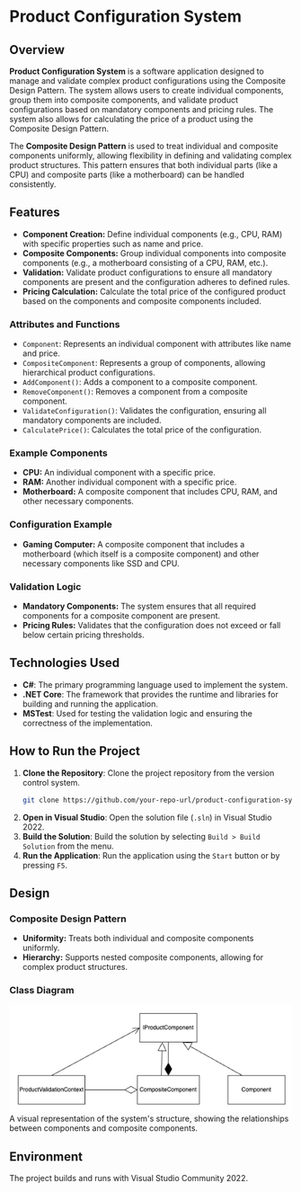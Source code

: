# Product Configuration System

## Overview
**Product Configuration System** is a software application designed to manage and validate complex product configurations using the Composite Design Pattern. The system allows users to create individual components, group them into composite components, and validate product configurations based on mandatory components and pricing rules. The system also allows for calculating the price of a product using the Composite Design Pattern.

The **Composite Design Pattern** is used to treat individual and composite components uniformly, allowing flexibility in defining and validating complex product structures. This pattern ensures that both individual parts (like a CPU) and composite parts (like a motherboard) can be handled consistently.

## Features
- **Component Creation:** Define individual components (e.g., CPU, RAM) with specific properties such as name and price.
- **Composite Components:** Group individual components into composite components (e.g., a motherboard consisting of a CPU, RAM, etc.).
- **Validation:** Validate product configurations to ensure all mandatory components are present and the configuration adheres to defined rules.
- **Pricing Calculation:** Calculate the total price of the configured product based on the components and composite components included.

### Attributes and Functions

- `Component`: Represents an individual component with attributes like name and price.
- `CompositeComponent`: Represents a group of components, allowing hierarchical product configurations.
- `AddComponent()`: Adds a component to a composite component.
- `RemoveComponent()`: Removes a component from a composite component.
- `ValidateConfiguration()`: Validates the configuration, ensuring all mandatory components are included.
- `CalculatePrice()`: Calculates the total price of the configuration.

### Example Components

- **CPU:** An individual component with a specific price.
- **RAM:** Another individual component with a specific price.
- **Motherboard:** A composite component that includes CPU, RAM, and other necessary components.

### Configuration Example

- **Gaming Computer:** A composite component that includes a motherboard (which itself is a composite component) and other necessary components like SSD and CPU.

### Validation Logic

- **Mandatory Components:** The system ensures that all required components for a composite component are present.
- **Pricing Rules:** Validates that the configuration does not exceed or fall below certain pricing thresholds.

## Technologies Used
- **C#**: The primary programming language used to implement the system.
- **.NET Core**: The framework that provides the runtime and libraries for building and running the application.
- **MSTest**: Used for testing the validation logic and ensuring the correctness of the implementation.

## How to Run the Project
1. **Clone the Repository**: Clone the project repository from the version control system.
    ```bash
    git clone https://github.com/your-repo-url/product-configuration-system.git
    ```
2. **Open in Visual Studio**: Open the solution file (`.sln`) in Visual Studio 2022.
3. **Build the Solution**: Build the solution by selecting `Build > Build Solution` from the menu.
4. **Run the Application**: Run the application using the `Start` button or by pressing `F5`.

## Design

### Composite Design Pattern
- **Uniformity:** Treats both individual and composite components uniformly.
- **Hierarchy:** Supports nested composite components, allowing for complex product structures.

### Class Diagram
![class diagram](https://github.com/Rachit20031/ProductConfig/blob/master/Images/classDiagram.png)
<br>
A visual representation of the system's structure, showing the relationships between components and composite components.

## Environment
The project builds and runs with Visual Studio Community 2022.
